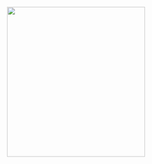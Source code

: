 <p align="center">
<img src="https://mhabibr02.github.io/Page-Web-Development/assets/img/portfolio/webdev-97.png" width="80%" height="30%">
</p>
